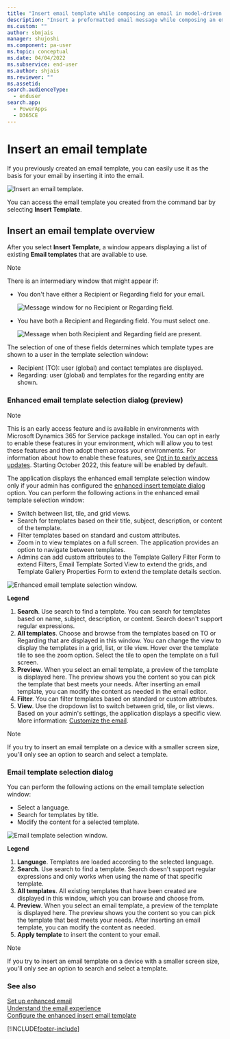 ```yaml
---
title: "Insert email template while composing an email in model-driven apps | MicrosoftDocs"
description: "Insert a preformatted email message while composing an email."
ms.custom: ""
author: sbmjais
manager: shujoshi
ms.component: pa-user
ms.topic: conceptual
ms.date: 04/04/2022
ms.subservice: end-user
ms.author: shjais
ms.reviewer: ""
ms.assetid: 
search.audienceType: 
  - enduser
search.app: 
  - PowerApps
  - D365CE
---
```


# Insert an email template

If you previously created an email template, you can easily use it as the basis for your email by inserting it into the email.

![Insert an email template.](media\email-how-to-insert-an-email-template-1a.png "How to insert an email template")

You can access the email template you created from the command bar by selecting **Insert Template**. 

## Insert an email template overview  

After you select **Insert Template**, a window appears displaying a list of existing **Email templates** that are available to use.

> [!Note]
> There is an intermediary window that might appear if:
> - You don't have either a Recipient or Regarding field for your email.
>
>   ![Message window for no Recipient or Regarding field.](media\email-template-recipient.png "Message when missing Recipient or Regarding field")
>
> - You have both a Recipient and Regarding field. You must select one.
>
>   ![Message when both Recipient and Regarding field are present.](media\email-template-select-record.png "Message when both Recipient and Regarding fields are present")
>
> The selection of one of these fields determines which template types are shown to a user in the template selection window:
> - Recipient (TO): user (global) and contact templates are displayed.
> - Regarding: user (global) and templates for the regarding entity are shown.

### Enhanced email template selection dialog (preview)

> [!Note] 
> This is an early access feature and is available in environments with  Microsoft Dynamics 365 for Service package installed. You can opt in early to enable these features in your environment, which will allow you to test these features and then adopt them across your environments. For information about how to enable these features, see [Opt in to early access updates](/power-platform/admin/opt-in-early-access-updates). Starting October 2022, this feature will be enabled by default.

The application displays the enhanced email template selection window only if your admin has configured the [enhanced insert template dialog](customize-insert-email-template.md) option. You can perform the following actions in the enhanced email template selection window:

 - Switch between list, tile, and grid views.
 - Search for templates based on their title, subject, description, or content of the template.  
 - Filter templates based on standard and custom attributes.
 - Zoom in to view templates on a full screen. The application provides an option to navigate between templates.
 - Admins can add custom attributes to the Template Gallery Filter Form to extend Filters, Email Template Sorted View to extend the grids, and Template Gallery Properties Form to extend the template details section.

![Enhanced email template selection window.](media\config_enhance_email_template.png "New Email template selection window")

**Legend**
  
1. **Search**. Use search to find a template. You can search for templates based on name, subject, description, or content. Search doesn't support regular expressions.
2. **All templates**. Choose and browse from the templates based on TO or Regarding that are displayed in this window. You can change the view to display the templates in a grid, list, or tile view. Hover over the template tile to see the zoom option. Select the tile to open the template on a full screen.
3. **Preview**. When you select an email template, a preview of the template is displayed here. The preview shows you the content so you can pick the template that best meets your needs. After inserting an email template, you can modify the content as needed in the email editor.
4. **Filter**. You can filter templates based on standard or custom attributes.
5. **View**. Use the dropdown list to switch between grid, tile, or list views. Based on your admin's settings, the application displays a specific view. More information: [Customize the email](/dynamics365/customer-service/customer-service-hub-user-guide-email-font-admin#configure-the-default-email-template-selection-view).
 
> [!Note] 
> If you try to insert an email template on a device with a smaller screen size, you'll only see an option to search and select a template.
  
### Email template selection dialog

You can perform the following actions on the email template selection window:

- Select a language.
- Search for templates by title.
- Modify the content for a selected template.

![Email template selection window.](media\email-how-to-insert-an-email-template-1b.png "Email template selection window")

**Legend**

1. **Language**. Templates are loaded according to the selected language.
2. **Search**. Use search to find a template. Search doesn't support regular expressions and only works when using the name of that specific template.  
3. **All templates**. All existing templates that have been created are displayed in this window, which you can browse and choose from.
4. **Preview**. When you select an email template, a preview of the template is displayed here. The preview shows you the content so you can pick the template that best meets your needs. After inserting an email template, you can modify the content as needed.
5. **Apply template** to insert the content to your email.

> [!Note] 
> If you try to insert an email template on a device with a smaller screen size, you'll only see an option to search and select a template.
      
### See also

[Set up enhanced email](/power-platform/admin/system-settings-dialog-box-email-tab)<br>
[Understand the email experience](view-create-email.md)                                                    
[Configure the enhanced insert email template](customize-insert-email-template.md)

[!INCLUDE[footer-include](../includes/footer-banner.md)]
